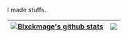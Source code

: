 I made stuffs.

| <a href="https://github.com/Blxckmage"><img align="center" src="https://github-readme-stats.vercel.app/api?username=Blxckmage&show_icons=true&theme=gruvbox" alt="Blxckmage's github stats" /></a> | <a href="https://github.com/Blxckmage"><img align="center" src="https://github-readme-stats.vercel.app/api/top-langs/?username=Blxckmage&layout=compact&theme=gruvbox" /></a> |
| ------------- | ------------- |

